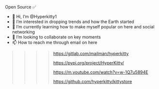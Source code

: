 Open Source ✅


- 👋 Hi, I’m @Hyperkitty1
- 👀 I’m interested in dropping trends and how the Earth started
- 🌱 I’m currently learning how to make myself popular on here and social networking
- 💞️ I’m looking to collaborate on key moments 
- 📫 How to reach me through email on here 

<!---
Hyperkitty1/Hyperkitty1 is a ✨ special ✨ repository because its `README.md` (this file) appears on your GitHub profile.
You can click the Preview link to take a look at your changes.
--->
>>>>>>
>>>>https://gitlab.com/mailman/hyperkitty
>>>>>>
>>>>https://pypi.org/project/HyperKitty/
>>>>>>
>>>>https://m.youtube.com/watch?v=w-1Q7u5894E
>>>>>>
>>>>https://github.com/hyperkitty/kittystore